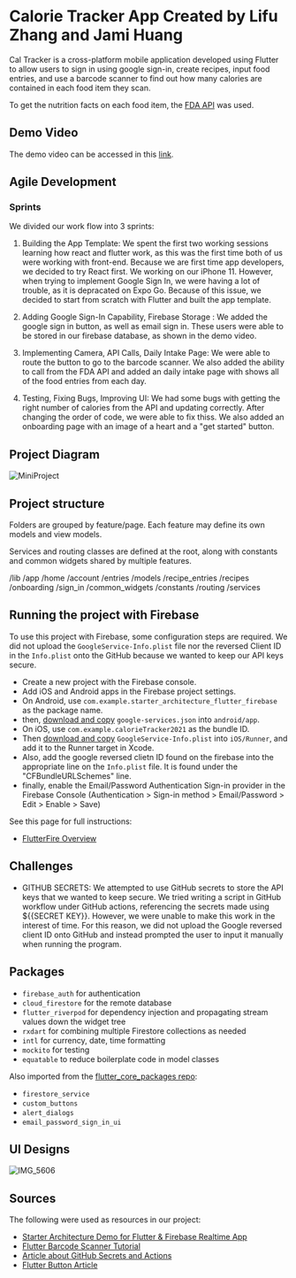 # Calorie Tracker App Created by Lifu Zhang and Jami Huang

Cal Tracker is a cross-platform mobile application developed using Flutter to allow users to sign in using google sign-in, create recipes, input food entries, and use a barcode scanner to find out how many calories are contained in each food item they scan. 

To get the nutrition facts on each food item, the [FDA API](https://fdc.nal.usda.gov/api-guide.html) was used.


## Demo Video
The demo video can be accessed in this [link](https://youtu.be/TM1U6o_KR0Q).

## Agile Development

### Sprints
We divided our work flow into 3 sprints:

1) Building the App Template: We spent the first two working sessions learning how react and flutter work, as this was the first time both of us were working with front-end. Because we are first time app developers, we decided to try React first. We  working on our iPhone 11. However, when trying to implement Google Sign In, we were having a lot of trouble, as it is depracated on Expo Go. Because of this issue, we decided to start from scratch with Flutter and built the app template.

2) Adding Google Sign-In Capability, Firebase Storage : We added the google sign in button, as well as email sign in. These users were able to be stored in our firebase database, as shown in the demo video.

3) Implementing Camera, API Calls, Daily Intake Page: We were able to route the button to go to the barcode scanner. We also added the ability to call from the FDA API and added an daily intake page with shows all of the food entries from each day. 

4) Testing, Fixing Bugs, Improving UI: We had some bugs with getting the right number of calories from the API and updating correctly. After changing the order of code, we were able to fix thiss. We also added an onboarding page with an image of a heart and a "get started" button.

## Project Diagram
![MiniProject](https://user-images.githubusercontent.com/36130616/133674965-4e17602c-2675-4e7e-aa6f-d0ca7c349499.png)

## Project structure
Folders are grouped by feature/page. Each feature may define its own models and view models.

Services and routing classes are defined at the root, along with constants and common widgets shared by multiple features.

/lib
  /app
    /home
      /account
      /entries
      /models
      /recipe_entries
      /recipes
    /onboarding
    /sign_in
  /common_widgets
  /constants
  /routing
  /services

## Running the project with Firebase

To use this project with Firebase, some configuration steps are required. We did not upload the `GoogleService-Info.plist` file nor the reversed Client ID in the `Info.plist` onto the GitHub because we wanted to keep our API keys secure.

- Create a new project with the Firebase console.
- Add iOS and Android apps in the Firebase project settings.
- On Android, use `com.example.starter_architecture_flutter_firebase` as the package name.
- then, [download and copy](https://firebase.google.com/docs/flutter/setup#configure_an_android_app) `google-services.json` into `android/app`.
- On iOS, use `com.example.calorieTracker2021` as the bundle ID.
- Then [download and copy](https://firebase.google.com/docs/flutter/setup#configure_an_ios_app) `GoogleService-Info.plist` into `iOS/Runner`, and add it to the Runner target in Xcode.
- Also, add the google reversed clietn ID found on the firebase into the appropriate line on the `Info.plist` file. It is found under the "<key>CFBundleURLSchemes</key>" line.
- finally, enable the Email/Password Authentication Sign-in provider in the Firebase Console (Authentication > Sign-in method > Email/Password > Edit > Enable > Save)

See this page for full instructions:

- [FlutterFire Overview](https://firebase.flutter.dev/docs/overview) 

## Challenges
- GITHUB SECRETS: We attempted to use GitHub secrets to store the API keys that we wanted to keep secure. We tried writing a script in GitHub workflow under GitHub actions, referencing the secrets made using ${{SECRET KEY}}. However, we were unable to make this work in the interest of time. For this reason, we did not upload the Google reversed client ID onto GitHub and instead prompted the user to input it manually when running the program. 

## Packages

- `firebase_auth` for authentication
- `cloud_firestore` for the remote database
- `flutter_riverpod` for dependency injection and propagating stream values down the widget tree
- `rxdart` for combining multiple Firestore collections as needed
- `intl` for currency, date, time formatting
- `mockito` for testing
- `equatable` to reduce boilerplate code in model classes

Also imported from the [flutter_core_packages repo](https://github.com/bizz84/flutter_core_packages):

- `firestore_service`
- `custom_buttons`
- `alert_dialogs`
- `email_password_sign_in_ui`

## UI Designs
![IMG_5606](https://user-images.githubusercontent.com/36130616/133692868-d67782c3-5462-4ae2-9888-4b2e0524e9bb.JPG)

## Sources

The following were used as resources in our project:

- [Starter Architecture Demo for Flutter & Firebase Realtime App ](https://github.com/bizz84/starter_architecture_flutter_firebase
)
- [Flutter Barcode Scanner Tutorial](https://pub.dev/packages/flutter_barcode_scanner)
- [Article about GitHub Secrets and Actions](https://dev.to/n3wt0n/how-secrets-work-in-github-and-how-to-manage-them-p4o)
- [Flutter Button Article](https://www.javatpoint.com/flutter-buttons)





